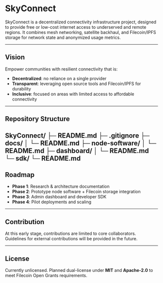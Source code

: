 # SkyConnect

SkyConnect is a decentralized connectivity infrastructure project, designed to provide free or low-cost internet access to underserved and remote regions. It combines mesh networking, satellite backhaul, and Filecoin/IPFS storage for network state and anonymized usage metrics.

---

## Vision
Empower communities with resilient connectivity that is:  
- **Decentralized**: no reliance on a single provider  
- **Transparent**: leveraging open source tools and Filecoin/IPFS for durability  
- **Inclusive**: focused on areas with limited access to affordable connectivity  

---

## Repository Structure
SkyConnect/
├─ README.md
├─ .gitignore
├─ docs/
│  └─ README.md
├─ node-software/
│  └─ README.md
├─ dashboard/
│  └─ README.md
└─ sdk/
└─ README.md
---

## Roadmap
- **Phase 1**: Research & architecture documentation  
- **Phase 2**: Prototype node software + Filecoin storage integration  
- **Phase 3**: Admin dashboard and developer SDK  
- **Phase 4**: Pilot deployments and scaling  

---

## Contribution
At this early stage, contributions are limited to core collaborators. Guidelines for external contributions will be provided in the future.

---

## License
Currently unlicensed. Planned dual-license under **MIT** and **Apache-2.0** to meet Filecoin Open Grants requirements.
